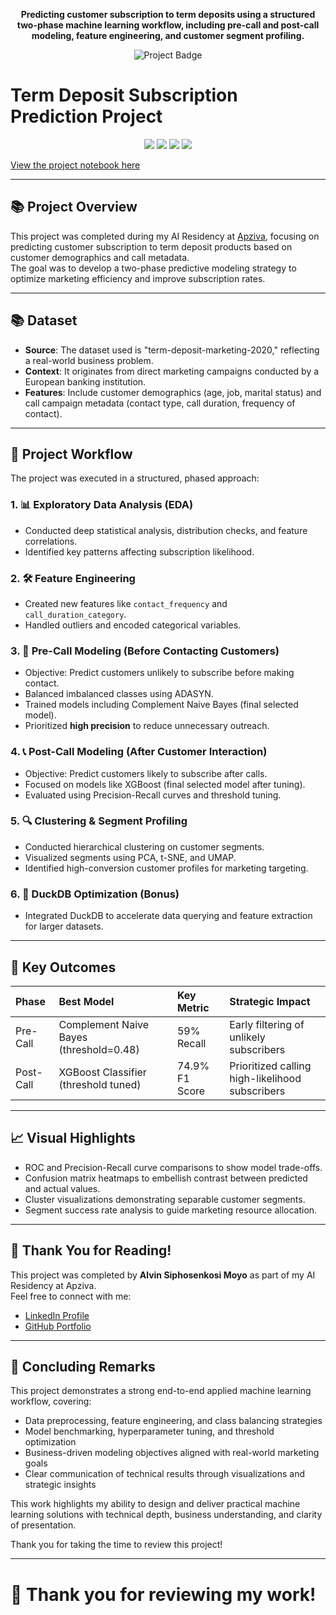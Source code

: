 <p align="center">
  <strong>Predicting customer subscription to term deposits using a structured two-phase machine learning workflow, including pre-call and post-call modeling, feature engineering, and customer segment profiling.</strong>
</p>

<p align="center">
  <img src="https://img.shields.io/badge/Project-Term_Deposit_Subscription_Prediction-blueviolet?style=for-the-badge" alt="Project Badge">
</p>

# Term Deposit Subscription Prediction Project

<p align="center">
  <img src="https://img.shields.io/badge/Python-3.8+-blue?style=flat-square">
  <img src="https://img.shields.io/badge/Status-Completed-brightgreen?style=flat-square">
  <img src="https://img.shields.io/badge/Machine_Learning-Yes-lightgrey?style=flat-square">
  <img src="https://img.shields.io/badge/Framework-Scikit--Learn-orange?style=flat-square">
</p>


[View the project notebook here](https://github.com/AlvinSMoyo/8Pl5KRkI1SP3AL13)

---

## 📚 Project Overview

This project was completed during my AI Residency at [Apziva](https://www.apziva.com/), focusing on predicting customer subscription to term deposit products based on customer demographics and call metadata.  
The goal was to develop a two-phase predictive modeling strategy to optimize marketing efficiency and improve subscription rates.

---
## 📚 Dataset

- **Source**: The dataset used is "term-deposit-marketing-2020," reflecting a real-world business problem.  
- **Context**: It originates from direct marketing campaigns conducted by a European banking institution.  
- **Features**: Include customer demographics (age, job, marital status) and call campaign metadata (contact type, call duration, frequency of contact).


---
## 🚀 Project Workflow

The project was executed in a structured, phased approach:

### 1. 📊 Exploratory Data Analysis (EDA)
- Conducted deep statistical analysis, distribution checks, and feature correlations.
- Identified key patterns affecting subscription likelihood.

### 2. 🛠️ Feature Engineering
- Created new features like `contact_frequency` and `call_duration_category`.
- Handled outliers and encoded categorical variables.

### 3. 🧪 Pre-Call Modeling (Before Contacting Customers)
- Objective: Predict customers unlikely to subscribe before making contact.
- Balanced imbalanced classes using ADASYN.
- Trained models including Complement Naive Bayes (final selected model).
- Prioritized **high precision** to reduce unnecessary outreach.

### 4. 📞 Post-Call Modeling (After Customer Interaction)
- Objective: Predict customers likely to subscribe after calls.
- Focused on models like XGBoost (final selected model after tuning).
- Evaluated using Precision-Recall curves and threshold tuning.

### 5. 🔍 Clustering & Segment Profiling
- Conducted hierarchical clustering on customer segments.
- Visualized segments using PCA, t-SNE, and UMAP.
- Identified high-conversion customer profiles for marketing targeting.

### 6. 🚀 DuckDB Optimization (Bonus)
- Integrated DuckDB to accelerate data querying and feature extraction for larger datasets.

---
## 🎯 Key Outcomes

| Phase | Best Model | Key Metric | Strategic Impact |
|:------|:-----------|:-----------|:-----------------|
| Pre-Call | Complement Naive Bayes (threshold=0.48) | 59% Recall | Early filtering of unlikely subscribers |
| Post-Call | XGBoost Classifier (threshold tuned) | 74.9% F1 Score | Prioritized calling high-likelihood subscribers |

---

## 📈 Visual Highlights

- ROC and Precision-Recall curve comparisons to show model trade-offs.
- Confusion matrix heatmaps to embellish contrast between predicted and actual values.
- Cluster visualizations demonstrating separable customer segments.
- Segment success rate analysis to guide marketing resource allocation.

---

## 🙏 Thank You for Reading!

This project was completed by **Alvin Siphosenkosi Moyo** as part of my AI Residency at Apziva.  
Feel free to connect with me:

- [LinkedIn Profile](https://www.linkedin.com/in/alvin-moyo-5a711021)
- [GitHub Portfolio](https://github.com/AlvinSMoyo)

---

## 💼 Concluding Remarks

This project demonstrates a strong end-to-end applied machine learning workflow, covering:

- Data preprocessing, feature engineering, and class balancing strategies
- Model benchmarking, hyperparameter tuning, and threshold optimization
- Business-driven modeling objectives aligned with real-world marketing goals
- Clear communication of technical results through visualizations and strategic insights

This work highlights my ability to design and deliver practical machine learning solutions with technical depth, business understanding, and clarity of presentation.

Thank you for taking the time to review this project!

---

# 🚀 Thank you for reviewing my work!
